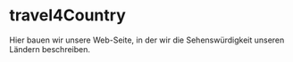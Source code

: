 # travel4Country
Hier bauen wir unsere Web-Seite, in der wir die Sehenswürdigkeit unseren Ländern beschreiben.
